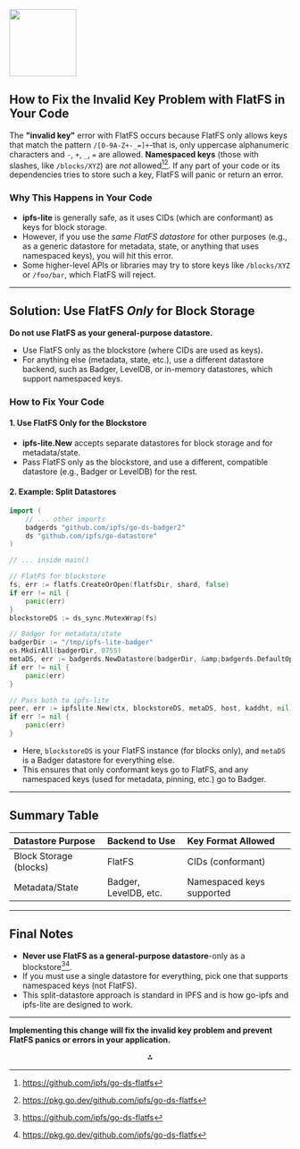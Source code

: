 <img src="https://r2cdn.perplexity.ai/pplx-full-logo-primary-dark%402x.png" class="logo" width="120"/>

## How to Fix the Invalid Key Problem with FlatFS in Your Code

The **"invalid key"** error with FlatFS occurs because FlatFS only allows keys that match the pattern `/[0-9A-Z+-_=]+`-that is, only uppercase alphanumeric characters and `-`, `+`, `_`, `=` are allowed. **Namespaced keys** (those with slashes, like `/blocks/XYZ`) are *not* allowed[^3][^5]. If any part of your code or its dependencies tries to store such a key, FlatFS will panic or return an error.

### Why This Happens in Your Code

- **ipfs-lite** is generally safe, as it uses CIDs (which are conformant) as keys for block storage.
- However, if you use the *same FlatFS datastore* for other purposes (e.g., as a generic datastore for metadata, state, or anything that uses namespaced keys), you will hit this error.
- Some higher-level APIs or libraries may try to store keys like `/blocks/XYZ` or `/foo/bar`, which FlatFS will reject.

---

## Solution: Use FlatFS *Only* for Block Storage

**Do not use FlatFS as your general-purpose datastore.**

- Use FlatFS only as the blockstore (where CIDs are used as keys).
- For anything else (metadata, state, etc.), use a different datastore backend, such as Badger, LevelDB, or in-memory datastores, which support namespaced keys.


### How to Fix Your Code

#### 1. Use FlatFS Only for the Blockstore

- **ipfs-lite.New** accepts separate datastores for block storage and for metadata/state.
- Pass FlatFS only as the blockstore, and use a different, compatible datastore (e.g., Badger or LevelDB) for the rest.


#### 2. Example: Split Datastores

```go
import (
    // ... other imports
    badgerds "github.com/ipfs/go-ds-badger2"
    ds "github.com/ipfs/go-datastore"
)

// ... inside main()

// FlatFS for blockstore
fs, err := flatfs.CreateOrOpen(flatfsDir, shard, false)
if err != nil {
    panic(err)
}
blockstoreDS := ds_sync.MutexWrap(fs)

// Badger for metadata/state
badgerDir := "/tmp/ipfs-lite-badger"
os.MkdirAll(badgerDir, 0755)
metaDS, err := badgerds.NewDatastore(badgerDir, &amp;badgerds.DefaultOptions)
if err != nil {
    panic(err)
}

// Pass both to ipfs-lite
peer, err := ipfslite.New(ctx, blockstoreDS, metaDS, host, kaddht, nil)
if err != nil {
    panic(err)
}
```

- Here, `blockstoreDS` is your FlatFS instance (for blocks only), and `metaDS` is a Badger datastore for everything else.
- This ensures that only conformant keys go to FlatFS, and any namespaced keys (used for metadata, pinning, etc.) go to Badger.

---

## Summary Table

| Datastore Purpose | Backend to Use | Key Format Allowed |
| :-- | :-- | :-- |
| Block Storage (blocks) | FlatFS | CIDs (conformant) |
| Metadata/State | Badger, LevelDB, etc. | Namespaced keys supported |


---

## Final Notes

- **Never use FlatFS as a general-purpose datastore**-only as a blockstore[^3][^5].
- If you must use a single datastore for everything, pick one that supports namespaced keys (not FlatFS).
- This split-datastore approach is standard in IPFS and is how go-ipfs and ipfs-lite are designed to work.

---

**Implementing this change will fix the invalid key problem and prevent FlatFS panics or errors in your application.**

<div style="text-align: center">⁂</div>

[^1]: https://ppl-ai-file-upload.s3.amazonaws.com/web/direct-files/attachments/40300957/b6e1d46e-7149-4033-aa87-92fc1b1a04cd/ipfs-lite-flatfs.go

[^2]: https://github.com/ipfs/go-ipfs/issues/7149

[^3]: https://github.com/ipfs/go-ds-flatfs

[^4]: https://discuss.ipfs.tech/t/ipfs-key-list-error/15858

[^5]: https://pkg.go.dev/github.com/ipfs/go-ds-flatfs

[^6]: https://discuss.ipfs.tech/t/problems-with-access-control-mechanisms/16522

[^7]: https://github.com/ipfs/notes/issues/206

[^8]: https://stackoverflow.com/questions/75641616/how-can-i-fix-invalid-key-error-retrieve-json-data-of-specific-places-from-m

[^9]: https://discuss.ipfs.tech/t/what-is-in-the-ipfs-folders-datastore/9204

[^10]: https://stackoverflow.com/questions/54270908/how-to-decode-ipfs-private-and-public-key-in-der-pem-format

[^11]: https://discuss.ipfs.tech/t/fixed-unknown-datastore-type-flatfs/15805

[^12]: https://www.reddit.com/r/ipfs/comments/s9fr9m/storing_private_files_on_ipfs_that_can_only_be/

[^13]: https://github.com/hsanjuan/ipfs-lite

[^14]: https://github.com/ipfs/kubo/issues/8993

[^15]: https://discuss.ipfs.tech/t/unixfs-object-overhead/7606

[^16]: https://docs.ipfs.eth.link/how-to/configure-node/

[^17]: https://stackoverflow.com/questions/78188969/err-encryption-failed-with-libp2p-connecting-to-kubo-ipfs

[^18]: https://forum.sia.tech/t/grant-proposal-ipfs-sia-renterd-ipfsr/404

[^19]: https://stackoverflow.com/questions/77726166/nextauth-and-ipfs-error-when-hosting-on-app-fleek-co

[^20]: https://ipfs.github.io/js-stores/modules/interface_datastore.html

[^21]: https://discuss.ipfs.tech/t/importing-pem-encoded-private-key/12770

